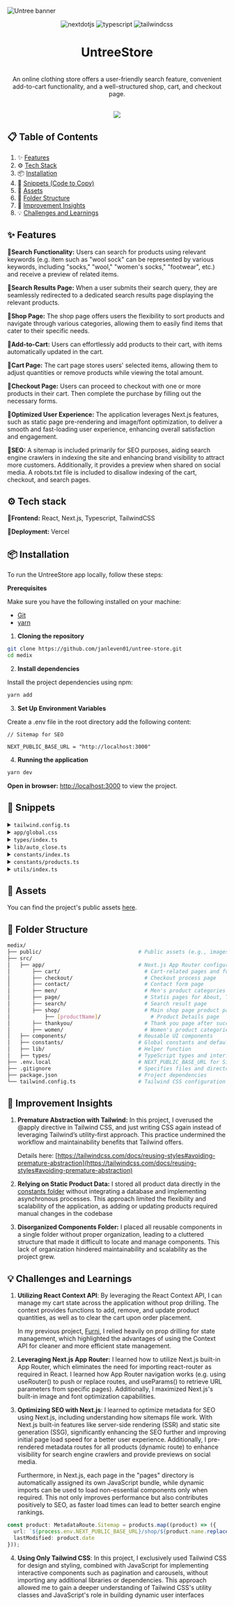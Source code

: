  ![Untree banner](https://github.com/user-attachments/assets/bf8c70f0-d919-4eb0-990c-59543a926edf)
<div align="center">
   <div>
    <img src="https://img.shields.io/badge/-Next_JS-black?style=for-the-badge&logoColor=white&logo=nextdotjs&color=000000" alt="nextdotjs" />
    <img src="https://img.shields.io/badge/-TypeScript-black?style=for-the-badge&logoColor=white&logo=typescript&color=3178C6" alt="typescript" />
    <img src="https://img.shields.io/badge/-Tailwind_CSS-black?style=for-the-badge&logoColor=white&logo=tailwindcss&color=06B6D4" alt="tailwindcss" />
  </div>
 
  <h1 align="center">UntreeStore</h3>
  <br/>
  <div align="center">
     An online clothing store offers a user-friendly search feature, convenient add-to-cart functionality, and a well-structured shop, cart, and checkout page.
  </div>
  <br/>
 
  <a href="https://untree-store.vercel.app/" target="_blank"> <img src="https://img.shields.io/badge/Vercel%20live-black?logo=vercel&logoColor=white&color=black"/></a>
</div>

## 📋 <a name="table">Table of Contents</a>

1. ✨ [Features](#features)
2. ⚙️ [Tech Stack](#tech-stack)
3. 📦 [Installation](#installation)
4. 🧩 [Snippets (Code to Copy)](#snippets)
5. 🔗 [Assets](#assets)
6. 📁 [Folder Structure](#folder-structure)
7. 🌱 [Improvement Insights](#improvement)
8. 💡 [Challenges and Learnings](#challenges)

## <a name="features">✨ Features</a>
 
🔸**Search Functionality:** Users can search for products using relevant keywords (e.g. item such as "wool sock" can be represented by various keywords, including "socks," "wool," "women's socks," "footwear", etc.) and receive a preview of related items.

🔸**Search Results Page:** When a user submits their search query, they are seamlessly redirected to a dedicated search results page displaying the relevant products.

🔸**Shop Page:** The shop page offers users the flexibility to sort products and navigate through various categories, allowing them to easily find items that cater to their specific needs.

🔸**Add-to-Cart:** Users can effortlessly add products to their cart, with items automatically updated in the cart.

🔸**Cart Page:** The cart page stores users' selected items, allowing them to adjust quantities or remove products while viewing the total amount.

🔸**Checkout Page:** Users can proceed to checkout with one or more products in their cart. Then complete the purchase by filling out the necessary forms.

🔸**Optimized User Experience:** The application leverages Next.js features, such as static page pre-rendering and image/font optimization, to deliver a smooth and fast-loading user experience, enhancing overall satisfaction and engagement.

🔸**SEO:** A sitemap is included primarily for SEO purposes, aiding search engine crawlers in indexing the site and enhancing brand visibility to attract more customers. Additionally, it provides a preview when shared on social media. A robots.txt file is included to disallow indexing of the cart, checkout, and search pages.

## <a name="tech-stack">⚙️ Tech stack</a>

🔹**Frontend:** React, Next.js, Typescript, TailwindCSS

🔹**Deployment:** Vercel

## <a name="installation">📦 Installation</a>

To run the UntreeStore app locally, follow these steps:

**Prerequisites**

Make sure you have the following installed on your machine:

- [Git](https://git-scm.com/)
- [yarn](https://www.npmjs.com/package/yarn)

1. **Cloning the repository**

```bash
git clone https://github.com/janleven01/untree-store.git
cd medix
```

2. **Install dependencies**

Install the project dependencies using npm:

```bash
yarn add
```

3. **Set Up Environment Variables**

Create a .env file in the root directory add the following content:

```env
// Sitemap for SEO

NEXT_PUBLIC_BASE_URL = "http://localhost:3000"

```

4. **Running the application**

```bash
yarn dev
```

**Open in browser:** [http://localhost:3000](http://localhost:3000) to view the project.

## <a name="snippets">🧩 Snippets</a>

<details>
<summary><code>tailwind.config.ts</code></summary>
 
```typescript
import type { Config } from "tailwindcss";

const config: Config = {
  content: [
    "./src/pages/**/*.{js,ts,jsx,tsx,mdx}",
    "./src/components/**/*.{js,ts,jsx,tsx,mdx}",
    "./src/app/**/*.{js,ts,jsx,tsx,mdx}",
  ],
  theme: {
    extend: {
      colors: {
        purple: '#B84592',
        secondary: '#F8F9FA',
        aboutColor: '#FBF6F9'
      },
      screens: {
        'xs': '425px'
        // => @media (min-width: 425px)
      }
    },
  },
  plugins: [],
};
export default config;

```
</details>

<details>
<summary><code>app/global.css</code></summary>
 
```css
@tailwind base;
@tailwind components;
@tailwind utilities;

* {
  margin: 0;
  padding: 0;
  box-sizing: border-box;
  scroll-behavior: smooth;
  cursor: default;
}

body {
  overflow-x: hidden;
}

h1,
h2,
h3 {
  font-family: var(--font-playfair);
}

/* START: Remove HTML Default Designs */

.required {
  font-size: 16px;
}

.required::after {
  content: " *";
  color: red;
}

select {
  appearance: none;
  scrollbar-width: none;
  /*For Firefox*/
  -ms-overflow-style: none;
  /*For Internet Explorer 10+*/
}

select::-webkit-scrollbar {
  /*For WebKit Browsers*/
  width: 0;
}

textarea {
  resize: none;
}

/* Remove Cancel Button */
[type="search"]::-webkit-search-cancel-button {
  appearance: none;
}

/* Remove rounded default in IOS */
textarea,
input[type] {
     border-radius: 0;
}

/* Hide number input controls */
@layer base {
  input[type="number"]::-webkit-inner-spin-button,
  input[type="number"]::-webkit-outer-spin-button {
    -webkit-appearance: none;
    margin: 0;
  }
}
/* END: Remove HTML Default Designs */

/* START: General styles */
.max-container {
  @apply w-full px-5 xs:px-8 md:px-16 lg:px-24 xl:px-36 max-w-[1440px] mx-auto;
}

.padding-y {
  @apply lg:py-28 xs:py-16 py-10;
}

.padding-b {
  @apply lg:pb-28 xs:pb-16 pb-10;
}

.flex-center {
  @apply flex items-center justify-center;
}

.flex-between {
  @apply flex justify-between items-center;
}

/* END: General styles */

/* Start: Reusable Styles */

.contact-form {
  @apply p-3 border border-black outline-none focus:border-purple;
}

.button-styles {
  @apply border text-xs font-semibold border-black xs:py-4 py-3 sm:px-6 px-4 tracking-wider transition-colors duration-200 uppercase;
}

.input_buttonStyles {
  @apply border border-black px-4 py-1 hover:text-white hover:bg-black transition-colors duration-200
}

.input_styles{
  @apply border border-y-black px-2 py-1 text-center bg-white text-[14px] outline-none focus:border-purple
}

/* END: Reusable Styles */

/* START: Navbar Styles */

.navbar_header {
 @apply w-full sticky top-0 md:py-5 sm:py-4 py-3 z-50 transition-all duration-500 ease-out max-lg:bg-white 
}

.navbar_menu-styles {
  @apply hover:text-purple transition-colors duration-200 ease-in
}

.navbar_menu-container {
  @apply absolute min-h-screen top-0 right-0 z-50 transition-all bg-white duration-500 ease-in-out shadow-xl
}

.navbar_menu-background {
  @apply fixed top-0 min-w-full min-h-screen transition-all duration-500 ease-in-out z-0
}

.navbar_menu-active {
  @apply bg-black/50 max-w-full max-h-screen visible
}

.navbar_menu-inactive {
  @apply bg-transparent max-h-0 max-w-0 invisible
}

.navlinks_container {
  @apply flex xl:gap-6 lg:gap-4 max-xl:pr-10 select-none
}

.navlinks_lg-dropdown {
  @apply translate-y-5 transition-all duration-200 ease-in-out 
}

.navlinks_mobile-menu {
  @apply transition-all duration-500 ease-in-out overflow-hidden
}

.navlinks_mobile-chevron {
  @apply absolute -right-8 pl-1 top-1.5
}

.navlinks_rotate {
  @apply transition-transform duration-500
}

.dropdown_links {
  @apply absolute text-black border mt-3 rounded-xl pt-3 px-4 shadow-md w-32
}

.dropdown_links-text {
  @apply flex flex-col text-[13px] pb-3 hover:text-purple
}

.navicon_cart {
  @apply flex-center absolute -top-1 -right-2 bg-black text-white rounded-full w-4 h-4 text-xs
}

/* END: Navbar Styles */

/* START: Hero Styles */
.hero_title-container {
  @apply 2xl:w-[30%] lg:w-[35vw] sm:w-[48vw] w-[55vw] absolute md:top-[30%] top-1/4
}

.hero_title {
  @apply md:text-[48px] sm:text-[36px] text-2xl font-bold text-black/80 leading-normal pb-10
}

.hero_image {
  @apply object-cover object-top w-full max-h-screen lg:min-h-screen sm:min-h-[94vh] min-h-[70vh]
}

.hero_image-dots {
  @apply absolute lg:bottom-4 flex md:bottom-4 bottom-2 left-1/2 -translate-x-1/2
}

/* END: Hero Styles */

/* START: Promo Styles */

.promo_image {
  @apply object-cover w-full sm:h-screen h-[75vh]
}

.promo_text-container {
  @apply absolute flex-center flex-col top-1/2 -translate-y-1/2 xl:px-20 md:px-10 lg:mx-56 sm:mx-28 mx-6 gap-2
}

.promo_offer {
  @apply uppercase text-white tracking-widest text-xs
}

.promo_title {
  @apply text-white text-center text-5xl underline font-medium
}

.promo_description {
  @apply text-white text-center tracking-tighter pt-5 pb-20
}

/* END: Promo Styles */

/* START: Products Styles */

.homeProducts_container {
  @apply grid lg:grid-cols-3 xs:grid-cols-2 grid-cols-1 gap-4 cursor-pointer place-items-center
}

.products_image {
  @apply object-cover hover:scale-110 transition-transform duration-300 ease-in-out
}

.products_new {
  @apply absolute top-3.5 rotate-90  text-[10px] px-3 py-1 bg-lime-600 text-white
}

.products_sale {
  @apply absolute top-4 rotate-90  text-[10px] px-3 py-1 bg-yellow-400 text-white
}

/* END: Products Styles */

/* START: PopularProducts Styles */

.loading-syles {
  @apply flex-center max-container min-h-[50vh]
}

.popularProducts_container {
  @apply relative min-w-full flex-center flex-col xs:min-w-[50%] lg:min-w-[33.333%] text-center
}

.popularProducts_image {
  @apply object-contain hover:scale-105 transition-transform duration-300 ease-in-out
}

.popularProducts_new {
  @apply absolute top-5 left-0 rotate-90 text-[10px] px-3 py-1 bg-lime-600 text-white 
}

.popularProducts_sale {
  @apply absolute top-[22px] rotate-90 text-[10px] px-3 py-1 bg-yellow-400 text-white 
}

.popularProducts_dots {
  @apply absolute left-1/2 -translate-x-1/2 sm:bottom-5 bottom-2
}

/* END: PopularProducts Styles */

/* START: Services Styles */

.services_container {
  @apply bg-white flex-center flex-col py-6 px-3 flex-auto w-72
}

.services_label {
  @apply uppercase text-xs text-center pt-8 tracking-[5px] font-medium
}

.services_description {
  @apply text-center text-gray-400 text-sm pt-3
}

/* END: Services Styles */

/* START: Footer Styles */

.footer_about-links-container {
  @apply flex gap-14 max-lg:flex-wrap
}

.footer_about-container {
  @apply flex flex-col max-w-full
}

.footer_about-description {
  @apply text-sm leading-relaxed pt-2 text-justify
}

.footer_about-input {
  @apply border border-black p-3 outline-none w-full max-w-[50vw]
}

.footer_links-container {
  @apply flex justify-between max-sm:gap-4 w-full
}

.footer_links-text {
  @apply text-[15px] text-black/80 hover:text-black cursor-pointer
}

.footer_socmed-container {
  @apply flex justify-center gap-5 pt-20
}

.footer_socmed-icons {
  @apply bg-secondary rounded-full p-2 w-9 h-9 hover:bg-purple/70
}

.footer_copyrights {
  @apply text-slate-500 text-[15px] text-center
}

.footer_copyrights-href {
  @apply border-b border-slate-500 hover:text-black hover:border-black
}

/* END: Footer Styles */

/* START: Shop Styles */

.shop_category-container {
 @apply flex flex-col pb-10 lg:min-w-[15vw] sm:min-w-[20vw]
}

.displayProducts_container {
  @apply grid lg:grid-cols-3 xs:grid-cols-2 grid-cols-1 gap-4 cursor-pointer place-items-center
}

.displayProducts_pageNumbers {
  @apply flex-center border rounded-full w-10 h-10 hover:border-black gap-2
}

.displayProducts_arrow-styles {
  @apply w-10 h-10 border p-3 rounded-full hover:border-black
}

.productSort_container {
  @apply flex-between max-sm:flex-col max-sm:items-start py-5 gap-5
}

.productSort_active {
  @apply absolute flex flex-col bg-white border border-slate-400 rounded-lg w-44 -left-1 top-0 lg:gap-1 gap-2 z-30 overflow-hidden
}

.productDetail_addCart {
  @apply bg-purple/85 text-white/90 hover:bg-purple hover:text-white border-none w-[60%]
}

/* END: Shop Styles */

/* START: About Styles */

.about_image {
  @apply object-cover object-top w-full max-h-screen lg:min-h-screen sm:min-h-[94vh] min-h-[70vh]
}

.about_title-container {
  @apply lg:w-[35vw] sm:w-[48vw] w-[55vw] absolute md:top-[30%] top-1/4
}

.about_title {
  @apply md:text-[48px] sm:text-[36px] text-2xl font-bold text-white  leading-normal pb-10 animate-slideUpShort
}

.about_button-explore {
  @apply button-styles bg-black text-white hover:brightness-125 animate-slideUpLong
}

.about_dataCount {
  @apply flex justify-between py-14 lg:w-[80%] sm:w-[40%] xs:w-[60%] w-full
}

.about_button-shopNow {
  @apply button-styles bg-black text-white hover:brightness-110
}

.about_button-learnMore {
  @apply button-styles bg-white text-black hover:bg-black hover:text-white
}

.about_image2-container {
  @apply absolute 2xl:-left-32 lg:-left-28 left-0 top-1/2 -translate-y-1/2 bg-aboutColor w-80 h-[70%] z-0
}

.about_image2 {
  @apply relative object-cover h-full w-[70vw] z-10
}

.about_links {
  @apply bg-secondary rounded-full p-2 w-9 h-9 hover:bg-purple/70
}

/* END: About Styles */

/* START: Thankyou Styles */

.thankyou_container {
  @apply flex flex-col items-center pt-20 sm:min-h-[90vh] min-h-[70vh] gap-14 bg-secondary 
}

.thankyou_checkStyles {
  @apply absolute w-9 h-10 left-[60%] transform -translate-x-1/2 top-1/2 -translate-y-1/2 text-purple
}

.thankyou_circleStyles {
  @apply absolute w-20 h-20 top-4 left-2 z-0 p-4 bg-purple/20 rounded-full
}

.thankyou_button-shop {
  @apply button-styles bg-white text-black hover:bg-black hover:text-white
}

/* END: Thankyou Styles */

/* START: Contact Styles */

.contact_form-container {
  @apply w-full flex max-lg:flex-col gap-5 justify-between
}

.contact_form-button {
  @apply bg-purple text-white border-none w-[40%] sm:w-[30%] hover:brightness-105
}

/* END: Contact Styles */

/* START: Cart Styles */

.empty_cartStyles {
  @apply absolute left-1/2 transform -translate-x-1/2 top-32
}

.cart_table {
  @apply px-1 text-center border
}

.cart_total-title {
  @apply font-medium tracking-wide
}

.cart_total {
  @apply font-semibold tracking-wide
}

/* END: Cart Styles */

/* START: Checkout Styles */

.billingDetails-container {
  @apply grid grid-cols-2 max-md:grid-cols-1 gap-10 pt-14
}

.checkout_transition {
  @apply transition-all duration-500 ease-in-out overflow-hidden
}

.coupon_input {
  @apply w-2/3 border-black px-2 xs:py-3.5 py-2.5 border outline-none focus:border-purple text-sm
}

.checkout_total {
  @apply font-semibold py-3
}

.checkout_placeOrder {
  @apply pt-10 text-center button-styles bg-black text-white hover:brightness-125 w-full
}

.payment_button {
  @apply w-full text-black/80 underline hover:no-underline text-start text-sm
}

.payment_content {
  @apply text-sm pt-2 transition-all duration-700 ease-in-out overflow-hidden
}

/* END: Checkout Styles */

/* START: Search Styles */

.search_background {
  @apply fixed inset-0 transition-all duration-500 ease-in-out
}

.search_header {
  @apply max-container rounded-b-xl overflow-hidden h-[50rem] transition-all duration-500 ease-in-out
}

.search_header-true{
  @apply bg-white shadow-xl max-h-[35rem] sm:max-h-[30rem] lg:max-h-[20rem]
}

.search_header-false {
  @apply max-h-0 bg-transparent
}

.search_result-header{
  @apply flex max-lg:flex-col w-full px-2 lg:gap-5 h-[100vh]
}

.search_result-collection {
  @apply w-full lg:w-1/3 lg:border-r border-b border-black py-2
}

.search_result-collectionName {
  @apply flex flex-col pt-1 hover:text-purple/90 md:text-base xs:text-xs text-[10px] px-1
}

.search_result-image-container {
  @apply grid grid-cols-2 sm:grid-cols-4 sm:pt-2 gap-4
}

/* END: Search Styles */


@keyframes slideUpShort {
  from {
    transform: translateY(50px);
    opacity: 0;
  }
  to {
    transform: translateY(0);
    opacity: 1;
  }
}

@keyframes slideUpLong {
  from {
    transform: translateY(150px);
    opacity: 0;
  }
  to {
    transform: translateY(0);
    opacity: 1;
  }
}

@layer components {
  .animate-slideUpShort {
    animation: slideUpShort 0.7s ease-out forwards;
    opacity: 0;
  }

  .animate-slideUpLong {
    animation: slideUpLong 0.7s ease-out forwards;
  }
}

```
</details>

<details>
<summary><code>types/index.ts</code></summary>
 
 ```typescript
export interface Product {
  id: number;
  name: string;
  src: string;
  price: string;
  sale?: boolean;
  discountPrice?: string;
  new?: boolean;
  men?: boolean;
  women?: boolean;
  top?: boolean;
  bottom?: boolean;
  footwear?: boolean;
  accessories?: boolean;
  outerwear?: boolean;
  date?: string;
  salesCount: number;
  description: string;
  stock: number;
  quantity?: number;
  keywords: string[];
}

export interface NavLinksProps {
  scrolled?: boolean;
  otherClassname?: string;
  sideBar?: boolean;
  activeNav: number | null
  setActiveNav: (activeNav: number) => void
}

export interface ButtonProps {
  type: "submit" | "button";
  title: string;
  otherClassname: string;
  handleClick?: () => void;
}

interface MenuLinksProps {
  name: string;
  href: string;
}

export interface DropDownMenuProps {
  items: MenuLinksProps[];
  scrolled?: boolean;
  sideBar?: boolean;
}

export interface DisplayProductsProps {
  currentPage: number;
  setCurrentPage: (
    currentPage: number | ((prevPage: number) => number)
  ) => void;
  filteredProducts: Product[];
}

export interface FormProps {
  label?: string;
  type?: string;
  id?: string;
  name?: string;
  placeholder?: string;
  isContact?: boolean;
  contactForm?: string;
  minLength?: number;
  maxLength?: number;
  min?: number;
  max?: number;
  noLabel?: boolean;
  isRequired?: boolean;
}


export interface MostSearchedProps {
  src: string;
  alt: string;
  label: string;
  href: string;
  isNew?: boolean;
  isSale?: boolean;
};

export interface SearchResultProps {
  title1: string;
  handleSearch: () => void;
  title2?: string;
  searchedResults: Product[];
  isDefault?: boolean;
};

export interface AppContextType {
  cartItems: Product[];
  totalPrice: string;
  handleAddProduct: (product: Product, quantity: number) => void;
  handleReduceQuantity: (product: Product) => void;
  handleDeleteProduct: (product: Product) => void;
  handleQuantityChange: (product: Product, quantity: number) => void;
  handleAddQuantity: (product: Product) => void;
  handlePlaceOrder: () => void;
}

export interface SearchBarProps {
  isSearch: boolean;
  handleSearch: () => void;
  setIsSearch: (isSearch: boolean) => void;
}
```

</details>

<details>
<summary><code>lib/auto_close.ts</code></summary>
 
 ```typescript
import { set } from "lodash"
import { useEffect, RefObject } from "react"

export const useOutsideClick = (
  ref: RefObject<HTMLElement>,
  scroll: boolean,
  setMenuActive: (menuActive: boolean) => void
) => {
  useEffect(() => {
    const handleClickOutside = (event: MouseEvent) => {
      if (ref.current && !ref.current.contains(event.target as Node)) {
        setMenuActive(false)
      }
    }

    const handleKey = (event: KeyboardEvent) => {
      if (event.key === "Escape") {
        setMenuActive(false)
      }
    }

    const handleScroll = () => {
      setMenuActive(false)
    }

    document.addEventListener("mousedown", handleClickOutside)
    document.addEventListener("keydown", handleKey)
    if (scroll) window.addEventListener("scroll", handleScroll)

    return () => {
      document.removeEventListener("mousedown", handleClickOutside)
      document.removeEventListener("keydown", handleKey)
      if (scroll) window.removeEventListener("scroll", handleScroll)
    }
  }, [ref, scroll, setMenuActive])
}

```

</details>

<details>
<summary><code>constants/index.ts</code></summary>
 
 ```typescript
import {
  Clock9,
  Mail,
  MapPin,
  Phone,
  Repeat,
  ShieldCheck,
  Truck,
} from "lucide-react";

export const navLinks = [
  { href: "/", name: "Home" },
  { href: "/shop", name: "Shop" },
  { href: "/page", name: "Pages" },
  { href: "/men", name: "Men" },
  { href: "/women", name: "Women" },
];

export const shopLinks = [
  { href: "/shop", name: "Top" },
  { href: "/shop", name: "Bottom" },
  { href: "/shop", name: "Footwear" },
  { href: "/shop", name: "Accessories" },
  { href: "/shop", name: "Outerwear" },
];

export const pageLinks = [
  { href: "/page", name: "About" },
  { href: "/contact", name: "Contact" },
  { href: "/cart", name: "Cart" },
  { href: "/checkout", name: "Checkout" },
];

export const imageSlider = [
  { src: "/hero-slider-1.jpg", alt: "hero slider 1" },
  { src: "/hero-slider-2.jpg", alt: "hero slider 2" },
];

export const services = [
  {
    label: "Worldwide Delivery",
    description:
      "From doorstep to globe-trotting destinations, enjoy seamless delivery wherever you are.",
    icon: Truck,
  },
  {
    label: "Secure Payments",
    description:
      "Shop worry-free with our ironclad security, ensuring your transactions are always protected.",
    icon: ShieldCheck,
  },
  {
    label: "Simple Returns",
    description:
      "No headaches, no hassles. Returns made simple because your satisfaction is our priority.",
    icon: Repeat,
  },
];

export const footerLinks = [
  {
    label: "Help",
    links: [
      {
        link: "Contact us",
      },
      {
        link: "Account",
      },
      {
        link: "Shipping",
      },
      {
        link: "Returns",
      },
      {
        link: "FAQ",
      },
    ],
  },
  {
    label: "About",
    links: [
      {
        link: "About us",
      },
      {
        link: "Press",
      },
      {
        link: "Careers",
      },
      {
        link: "Team",
      },
      {
        link: "FAQ",
      },
    ],
  },
  {
    label: "Shop",
    links: [
      {
        link: "Store us",
      },
      {
        link: "Gift Cards",
      },
      {
        link: "Student Discount",
      },
    ],
  },
];

export const socialMediaLinks = [
  {
    name: "Facebook",
    href: "https://www.facebook.com/",
    src: "/icons/facebook.svg",
  },
  {
    name: "Instagram",
    href: "https://www.instagram.com/",
    src: "/icons/instagram.svg",
  },
  {
    name: "Linked In",
    href: "https://www.linkedin.com/feed/",
    src: "/icons/linkedin.svg",
  },
  {
    name: "Twitter",
    href: "https://twitter.com/home",
    src: "/icons/twitter.svg",
  },
];

export const whyChooseUs = [
  { label: "Exceptional Quality" },
  { label: "Unique Designs" },
  { label: "Sustainable Fashion" },
];

export const ourTeam = [
  {
    name: "Ethan Dawson",
    title: "CEO",
    desciption:
      "Ethan leads with a vision for innovation and excellence, steering Untree towards new heights in fashion and curated collections.",
    imgURL: "/person_1.jpg",
  },
  {
    name: "Anderson Matthew",
    title: "Designer",
    desciption:
      "Anderson channels creativity into every detail, crafting designs that resonate with cultural relevance and artistic expression.",
    imgURL: "/person_2.jpg",
  },
  {
    name: "Lucas Bennett",
    title: "Developer",
    desciption:
      "Lucas's technical prowess ensures online experience is seamless and intuitive, blending technology with aesthetic perfection.",
    imgURL: "/person_3.jpg",
  },
];

export const dataCount = [
  { number: "50k+", label: "Customers" },
  { number: "10", label: "Staffs" },
  { number: "5", label: "Awards" },
];

export const contacts = [
  {
    icon: MapPin,
    label: "Location:",
    information: "43 Raymouth Rd. Baltemoer, London 3910",
  },
  {
    icon: Clock9,
    label: "Open Hours:",
    information: "Sunday-Friday: 11:00 AM - 2300 PM",
  },
  {
    icon: Mail,
    label: "Email:",
    information: "info@untree.co",
  },
  {
    icon: Phone,
    label: "Call:",
    information: "+1 1234 55488 55",
  },
];

export const mostSearched = [
  {
    src: "/products/sweater-4.png",
    alt: "Elegant Comfort Sweater",
    label: "New Arrivals",
    href: "/shop?sort=newestitems&id=0",
  },
  {
    src: "/products/sock-3.png",
    alt: "Wool Socks",
    label: "Best-Seller",
    href: "/shop?sort=bestselling&id=1",
  },
  {
    src: "/products/bottoms-4.png",
    alt: "Effortless Style Jeans",
    label: "Sale!",
    href: "/shop/EffortlessStyleJeans?id=21",
  },
  {
    src: "/products/watch.jpg",
    alt: "The Murray",
    label: "Watches",
    href: "shop?category=Accessories",
  },
];

export const payments = [
  {
    label: "Direct Bank Transfer",
    content: "Make your payment directly into our bank account. Please use your Order ID as the payment reference. Your order won't be shipped until the funds have cleared in our account.",
  },
  {
    label: "Cheque Payment",
    content: "Make your payment directly into our bank account. Please use your Order ID as the payment reference. Your order won't be shipped until the funds have cleared in our account.",
  },
  {
    label: "Paypal",
    content: "Make your payment directly into our bank account. Please use your Order ID as the payment reference. Your order won't be shipped until the funds have cleared in our account.",
  },
];

```

</details>

<details>
<summary><code>constants/products.ts</code></summary>

<a name="constants"></a>
 
 ```typescript
import { Product } from "@/types";

export const products: Product[] = [
  {
    id: 1,
    name: "Dark Jacket",
    src: "/products/jacket.jpg",
    price: "69.00",
    new: true,
    men: true,
    outerwear: true,
    date: "2024-06-28",
    salesCount: 15,
    stock: 12,
    description:
      "Stay stylishly warm with this sleek dark jacket. Perfect for any season.",
    keywords: [
      "dark jacket",
      "jacket",
      "outerwear",
      "men jacket",
      "black jacket",
      "men",
    ],
  },
  {
    id: 2,
    name: "Chino Bottoms",
    src: "/products/bottoms.jpg",
    price: "99.00",
    sale: true,
    discountPrice: "69.00",
    new: true,
    men: true,
    bottom: true,
    date: "2024-06-27",
    salesCount: 20,
    stock: 23,
    description:
      "Versatile and comfortable, perfect for any occasion. Elevate your casual look.",
    keywords: [
      "chino bottoms",
      "chino pants",
      "bottoms",
      "men pants",
      "casual pants",
      "men",
    ],
  },
  {
    id: 3,
    name: "Brown Shoe",
    src: "/products/shoe.jpg",
    price: "29.00",
    sale: false,
    men: true,
    footwear: true,
    date: "2024-06-15",
    salesCount: 8,
    stock: 18,
    description:
      "Classic brown shoes that match every outfit. Timeless style and comfort.",
    keywords: [
      "brown shoe",
      "shoes",
      "footwear",
      "men shoes",
      "classic shoes",
      "men",
    ],
  },
  {
    id: 4,
    name: "The Modern Sock",
    src: "/products/sock.jpg",
    price: "29.00",
    men: true,
    footwear: true,
    date: "2024-06-10",
    salesCount: 12,
    stock: 15,
    description:
      "Step into comfort with these modern socks. A perfect addition to your wardrobe.",
    keywords: [
      "modern socks",
      "socks",
      "footwear",
      "men socks",
      "comfortable socks",
      "men",
    ],
  },
  {
    id: 5,
    name: "Double Knit Sweater",
    src: "/products/sweater.jpg",
    price: "99.00",
    sale: true,
    discountPrice: "69.00",
    men: true,
    top: true,
    date: "2024-06-18",
    salesCount: 32,
    stock: 35,
    description: "Double the knit, double the warmth. Cozy up in style.",
    keywords: [
      "double knit sweater",
      "sweater",
      "top",
      "men sweater",
      "warm sweater",
      "men",
    ],
  },
  {
    id: 6,
    name: "The Murray",
    src: "/products/watch.jpg",
    price: "99.00",
    sale: true,
    discountPrice: "69.00",
    men: true,
    accessories: true,
    date: "2024-06-18",
    salesCount: 25,
    stock: 28,
    description:
      "Timeless elegance in a modern design. Perfect for any occasion.",
    keywords: [
      "Murray watch",
      "watch",
      "accessories",
      "men watch",
      "elegant watch",
      "men",
    ],
  },
  {
    id: 7,
    name: "Cream Jacket",
    src: "/products/jacket-4.png",
    price: "99.00",
    new: true,
    women: true,
    outerwear: true,
    date: "2024-06-29",
    salesCount: 10,
    stock: 14,
    description:
      "Chic and cozy, this cream jacket is a must-have. Elevate your outerwear collection.",
    keywords: [
      "cream jacket",
      "jacket",
      "outerwear",
      "women jacket",
      "chic jacket",
      "women",
    ],
  },
  {
    id: 8,
    name: "Plain Jeans",
    src: "/products/bottoms-3.png",
    price: "69.00",
    women: true,
    bottom: true,
    date: "2024-06-12",
    salesCount: 5,
    stock: 11,
    description:
      "Classic jeans for effortless style. Versatile and comfortable.",
    keywords: [
      "plain jeans",
      "jeans",
      "bottoms",
      "women jeans",
      "classic jeans",
      "women",
    ],
  },
  {
    id: 9,
    name: "Formal Sandals",
    src: "/products/shoe-3.png",
    price: "29.00",
    women: true,
    footwear: true,
    date: "2024-06-08",
    salesCount: 7,
    stock: 13,
    description:
      "Elegant sandals for a formal touch. Step into sophistication.",
    keywords: [
      "formal sandals",
      "sandals",
      "footwear",
      "women sandals",
      "elegant sandals",
      "women",
    ],
  },
  {
    id: 10,
    name: "Wool Sock",
    src: "/products/sock-3.png",
    price: "49.00",
    sale: true,
    discountPrice: "29.00",
    new: true,
    women: true,
    footwear: true,
    date: "2024-06-30",
    salesCount: 35,
    stock: 40,
    description:
      "Cozy up with these premium wool socks. Warmth and comfort guaranteed.",
    keywords: [
      "wool socks",
      "socks",
      "footwear",
      "women socks",
      "warm socks",
      "women",
    ],
  },
  {
    id: 11,
    name: "Comfy Wool Sweater",
    src: "/products/sweater-3.jpg",
    price: "99.00",
    new: true,
    women: true,
    top: true,
    date: "2024-06-26",
    salesCount: 16,
    stock: 17,
    description:
      "Stay warm and stylish with this comfy wool sweater. Perfect for chilly days.",
    keywords: [
      "comfy wool sweater",
      "sweater",
      "top",
      "women sweater",
      "warm sweater",
      "women",
    ],
  },
  {
    id: 12,
    name: "Vintage Timepiece",
    src: "/products/watch-2.jpg",
    price: "99.00",
    sale: true,
    discountPrice: "69.00",
    new: true,
    women: true,
    accessories: true,
    date: "2024-06-24",
    salesCount: 22,
    stock: 24,
    description:
      "Add a touch of vintage charm to your look. Classic design with a modern twist.",
    keywords: [
      "vintage watch",
      "watch",
      "timepiece",
      "accessories",
      "women watch",
      "classic watch",
      "women",
    ],
  },
  {
    id: 13,
    name: "Formal White Shirt",
    src: "/products/shirt-1.jpg",
    price: "39.00",
    new: true,
    men: true,
    top: true,
    date: "2024-06-23",
    salesCount: 9,
    stock: 19,
    description:
      "Sharp and clean, perfect for formal occasions. A wardrobe essential.",
    keywords: [
      "formal white shirt",
      "shirt",
      "top",
      "men shirt",
      "formal shirt",
      "men",
    ],
  },
  {
    id: 14,
    name: "Modern Jacket",
    src: "/products/jacket-3.png",
    price: "69.00",
    new: true,
    men: true,
    outerwear: true,
    date: "2024-06-22",
    salesCount: 11,
    stock: 21,
    description: "A modern jacket for a modern man. Stylish and practical.",
    keywords: [
      "modern jacket",
      "jacket",
      "outerwear",
      "men jacket",
      "stylish jacket",
      "men",
    ],
  },
  {
    id: 15,
    name: "Green Cargo Shorts",
    src: "/products/bottoms-2.jpg",
    price: "99.00",
    new: true,
    men: true,
    bottom: true,
    date: "2024-06-25",
    salesCount: 30,
    stock: 34,
    description:
      "Casual and practical, these cargo shorts are a staple. Perfect for everyday wear.",
    keywords: [
      "green cargo shorts",
      "cargo shorts",
      "bottoms",
      "men shorts",
      "casual shorts",
      "men",
    ],
  },
  {
    id: 16,
    name: "Classy Black Shoe",
    src: "/products/shoe-2.jpg",
    price: "49.00",
    new: true,
    men: true,
    footwear: true,
    date: "2024-06-21",
    salesCount: 13,
    stock: 20,
    description:
      "Elegant black shoes for every occasion. Timeless and versatile.",
    keywords: [
      "classy black shoes",
      "black shoes",
      "footwear",
      "men shoes",
      "elegant shoes",
      "men",
    ],
  },
  {
    id: 17,
    name: "Classic Calf Socks",
    src: "/products/sock-4.jpg",
    price: "29.00",
    men: true,
    footwear: true,
    date: "2024-06-20",
    salesCount: 10,
    stock: 17,
    description:
      "Classic calf socks for ultimate comfort. A wardrobe essential.",
    keywords: [
      "classic calf socks",
      "calf socks",
      "socks",
      "men socks",
      "comfortable socks",
      "men",
    ],
  },
  {
    id: 18,
    name: "Classic Cozy Sweater",
    src: "/products/sweater-2.jpg",
    price: "69.00",
    men: true,
    top: true,
    date: "2024-06-11",
    salesCount: 3,
    stock: 16,
    description: "Cozy up in this classic sweater. Perfect for chilly days.",
    keywords: [
      "classic cozy sweater",
      "cozy sweater",
      "sweater",
      "men sweater",
      "warm sweater",
      "men",
    ],
  },
  {
    id: 19,
    name: "The Modern Watch",
    src: "/products/watch-3.jpg",
    price: "99.00",
    new: true,
    men: true,
    accessories: true,
    date: "2024-06-19",
    salesCount: 19,
    stock: 27,
    description:
      "Sleek and modern, this watch is a statement piece. Elevate your look.",
    keywords: [
      "modern watch",
      "watch",
      "accessories",
      "men watch",
      "sleek watch",
      "men",
    ],
  },
  {
    id: 20,
    name: "Urban Jacket",
    src: "/products/jacket-2.jpg",
    price: "69.00",
    women: true,
    outerwear: true,
    date: "2024-06-13",
    salesCount: 8,
    stock: 14,
    description: "Urban chic with this stylish jacket. Stay warm and trendy.",
    keywords: [
      "urban jacket",
      "jacket",
      "outerwear",
      "women jacket",
      "chic jacket",
      "women",
    ],
  },
  {
    id: 21,
    name: "Effortless Style Jeans",
    src: "/products/bottoms-4.png",
    price: "99.00",
    sale: true,
    discountPrice: "69.00",
    women: true,
    bottom: true,
    date: "2024-06-17",
    salesCount: 27,
    stock: 32,
    description:
      "Jeans that offer effortless style and comfort. A perfect fit for any look.",
    keywords: [
      "effortless style jeans",
      "jeans",
      "bottoms",
      "women jeans",
      "comfortable jeans",
      "women",
    ],
  },
  {
    id: 22,
    name: "Elegant Formal Heels",
    src: "/products/shoe-4.jpg",
    price: "29.00",
    women: true,
    footwear: true,
    date: "2024-06-09",
    salesCount: 4,
    stock: 13,
    description:
      "Step up your style with these elegant heels. Perfect for formal occasions.",
    keywords: [
      "elegant formal heels",
      "formal heels",
      "heels",
      "women heels",
      "elegant heels",
      "women",
    ],
  },
  {
    id: 23,
    name: "Classic Knit Socks",
    src: "/products/sock-2.jpg",
    price: "29.00",
    new: true,
    women: true,
    footwear: true,
    date: "2024-06-31",
    salesCount: 7,
    stock: 16,
    description:
      "Keep it classic with these knit socks. Comfortable and stylish.",
    keywords: [
      "classic knit socks",
      "knit socks",
      "socks",
      "women socks",
      "comfortable socks",
      "women",
    ],
  },
  {
    id: 24,
    name: "Elegant Comfort Sweater",
    src: "/products/sweater-4.png",
    price: "99.00",
    new: true,
    women: true,
    top: true,
    date: "2024-06-29",
    salesCount: 29,
    stock: 39,
    description:
      "Elegance meets comfort in this stylish sweater. Perfect for any occasion.",
    keywords: [
      "elegant comfort sweater",
      "comfort sweater",
      "sweater",
      "women sweater",
      "stylish sweater",
      "women",
    ],
  },
  {
    id: 25,
    name: "Classic Silver Watch",
    src: "/products/watch-4.jpg",
    price: "99.00",
    new: true,
    women: true,
    accessories: true,
    date: "2024-06-28",
    salesCount: 14,
    stock: 28,
    description:
      "A classic silver watch for a timeless look. Perfect for any outfit.",
    keywords: [
      "classic silver watch",
      "silver watch",
      "watch",
      "women watch",
      "timeless watch",
      "women",
    ],
  },
  {
    id: 26,
    name: "Classic Green Shirt",
    src: "/products/shirt-2.jpg",
    price: "49.00",
    sale: true,
    discountPrice: "29.00",
    men: true,
    top: true,
    date: "2024-06-16",
    salesCount: 9,
    stock: 20,
    description:
      "Refresh your wardrobe with this classic green shirt. A staple for any occasion.",
    keywords: [
      "classic green shirt",
      "green shirt",
      "shirt",
      "top",
      "men shirt",
      "men",
    ],
  },
];

export function countProducts(products: Product[]) {
  const counts = {
    idCount: 0,
    newCount: 0,
    menCount: 0,
    womenCount: 0,
    topCount: 0,
    bottomCount: 0,
    footwearCount: 0,
    acceCount: 0,
    outerwearCount: 0,
  };

  products.forEach((product) => {
    if (product.id) counts.idCount++;
    if (product.new) counts.newCount++;
    if (product.men) counts.menCount++;
    if (product.women) counts.womenCount++;
    if (product.top) counts.topCount++;
    if (product.bottom) counts.bottomCount++;
    if (product.footwear) counts.footwearCount++;
    if (product.accessories) counts.acceCount++;
    if (product.outerwear) counts.outerwearCount++;
  });

  return counts;
}

const {
  idCount,
  newCount,
  menCount,
  womenCount,
  topCount,
  bottomCount,
  footwearCount,
  acceCount,
  outerwearCount,
} = countProducts(products);

export const categoryStatus = [
  { label: "All", count: idCount },
  { label: "New", count: newCount },
  { label: "Men", count: menCount },
  { label: "Women", count: womenCount },
  { label: "Top", count: topCount },
  { label: "Bottom", count: bottomCount },
  { label: "Footwear", count: footwearCount },
  { label: "Accessories", count: acceCount },
  { label: "Outerwear", count: outerwearCount },
];

```

</details>

<details>
<summary><code>utils/index.ts</code></summary>
 
 ```typescript
import { Product } from "@/types";

export const sortProducts = (products: Product[], activeSort: string): Product[] => {
  return [...products].sort((a, b) => {
    if (activeSort === "Newest Items") {
      // Ensure both dates are defined before comparing
      if (a.date && b.date) {
        return new Date(b.date).getTime() - new Date(a.date).getTime();
      }
    }
    if (activeSort === "Best Selling") {
      return (b.salesCount || 0) - (a.salesCount || 0);
    }
    if (activeSort === "Price: Ascending") {
      return (
        parseFloat(a.price) -
        parseFloat(b.price)
      );
    }
    if (activeSort === "Price: Descending") {
      return (
        parseFloat(b.price) -
        parseFloat(a.price)
      );
    }
    return 0;
  });
};

export const filterProducts = (sortedProducts: Product[], activeCategory: string): Product[] => {
  return sortedProducts.filter((product) => {
    switch (activeCategory) {
      case "All":
        return true;
      case "New":
        return !!product.new;
      case "Men":
        return !!product.men;
      case "Women":
        return !!product.women;
      case "Top":
        return !!product.top;
      case "Bottom":
        return !!product.bottom;
      case "Footwear":
        return !!product.footwear;
      case "Accessories":
        return !!product.accessories;
      case "Outerwear":
        return !!product.outerwear;
      default:
        return false;
    }
  });
};
```

</details>

## <a name="assets">🔗 Assets</a>

You can find the project's public assets [here](https://drive.google.com/drive/folders/121tlOUOZ1MIf_984X1Un-RRTE9J0Yqz_?usp=drive_link).

## <a name="folder-structure">📁 Folder Structure</a>

```bash
medix/
├── public/                               # Public assets (e.g., images, icons)
├── src/
│   ├── app/                              # Next.js App Router configuration and routes
│       ├── cart/                           # Cart-related pages and functionality
│       ├── checkout/                       # Checkout process page
│       ├── contact/                        # Contact form page
│       ├── men/                            # Men's product categories
│       ├── page/                           # Statis pages for About, Team, etc.
│       ├── search/                         # Search result page
│       ├── shop/                           # Main shop page product page
│           ├── [productName]/                # Product Details page
│       ├── thankyou/                       # Thank you page after successful checkout
│       ├── women/                          # Women's product categories
│   ├── components/                       # Reusable UI components
│   ├── constants/                        # Global constants and default values
│   ├── lib/                              # Helper function
│   ├── types/                            # TypeScript types and interfaces
├── .env.local                            # NEXT_PUBLIC_BASE_URL for Sitemap
├── .gitignore                            # Specifies files and directories to be ignored by Git
├── package.json                          # Project dependencies
└── tailwind.config.ts                    # Tailwind CSS configuration file
```

## <a name="improvement">🌱 Improvement Insights</a>

1. **Premature Abstraction with Tailwind:** In this project, I overused the @apply directive in Tailwind CSS, and just writing CSS again instead of leveraging Tailwind’s utility-first approach. This practice undermined the workflow and maintainability benefits that Tailwind offers.

     Details here: [https://tailwindcss.com/docs/reusing-styles#avoiding-premature-abstraction](https://tailwindcss.com/docs/reusing-styles#avoiding-premature-abstraction)

2. **Relying on Static Product Data:** I stored all product data directly in the [constants folder](#constants) without integrating a database and implementing asynchronous processes. This approach limited the flexibility and scalability of the application, as adding or updating products required manual changes in the codebase

3. **Disorganized Components Folder:** I placed all reusable components in a single folder without proper organization, leading to a cluttered structure that made it difficult to locate and manage components. This lack of organization hindered maintainability and scalability as the project grew.

## <a name="challenges">💡 Challenges and Learnings</a>

1. **Utilizing React Context API**: By leveraging the React Context API, I can manage my cart state across the application without prop drilling. The context provides functions to add, remove, and update product quantities, as well as to clear the cart upon order placement.

   In my previous project, [Furni](https://github.com/janleven01/Furni), I relied heavily on prop drilling for state management, which highlighted the advantages of using the Context API for cleaner and more efficient state management. 

2. **Leveraging Next.js App Router:** I learned how to utilize Next.js built-in App Router, which eliminates the need for importing react-router as required in React. I learned how App Router navigation works (e.g. using useRouter() to push or replace routes, and useParams() to retrieve URL parameters from specific pages). Additionally, I maximized Next.js's built-in image and font optimization capabilities.

3. **Optimizing SEO with Next.js**: I learned to optimize metadata for SEO using Next.js, including understanding how sitemaps file work. With Next.js built-in features like server-side rendering (SSR) and static site generation (SSG), significantly enhancing the SEO further and improving initial page load speed for a better user experience. Additionally, I pre-rendered metadata routes for all products (dynamic route) to enhance visibility for search engine crawlers and provide previews on social media.

   Furthermore, in Next.js, each page in the "pages" directory is automatically assigned its own JavaScript bundle, while dynamic imports can be used to load non-essential components only when required. This not only improves performance but also contributes positively to SEO, as faster load times can lead to better search engine rankings.

```typescript
const product: MetadataRoute.Sitemap = products.map((product) => ({
  url: `${process.env.NEXT_PUBLIC_BASE_URL}/shop/${product.name.replace(/\s+/g, '')}?id=${product.id}`,
  lastModified: product.date
}));

```
     
4. **Using Only Tailwind CSS**:  In this project, I exclusively used Tailwind CSS for design and styling, combined with JavaScript for implementing interactive components such as pagination and carousels, without importing any additional libraries or dependencies.  This approach allowed me to gain a deeper understanding of Tailwind CSS's utility classes and JavaScript's role in building dynamic user interfaces
